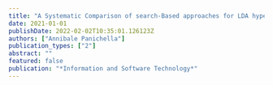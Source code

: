 ```yaml
---
title: "A Systematic Comparison of search-Based approaches for LDA hyperparameter tuning"
date: 2021-01-01
publishDate: 2022-02-02T10:35:01.126123Z
authors: ["Annibale Panichella"]
publication_types: ["2"]
abstract: ""
featured: false
publication: "*Information and Software Technology*"
---
```


